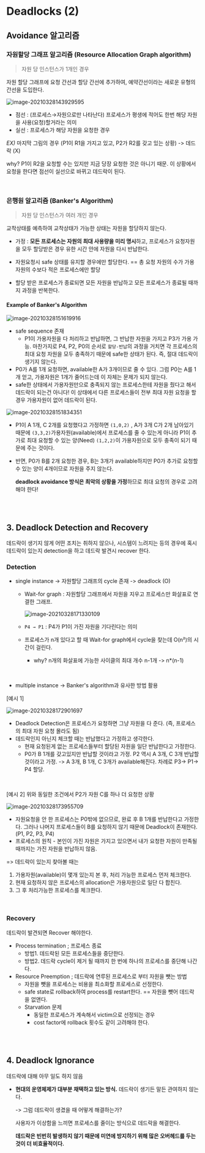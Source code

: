 # Deadlocks (2)

## Avoidance 알고리즘

### 자원할당 그래프 알고리즘 (Resource Allocation Graph algorithm)

> 자원 당 인스턴스가 1개인 경우

자원 할당 그래프에 요청 간선과 할당 간선에 추가하여, 예약간선이라는 새로운 유형의 간선을 도입한다.

![image-20210328143929595](https://user-images.githubusercontent.com/77573938/112754633-effe4c80-9017-11eb-99e6-f617ceea185e.png)

- 점선 : (프로세스→자원으로만 나타난다) 프로세스가 평생에 적어도 한번 해당 자원을 사용(요청)할거라는 의미
- 실선 : 프로세스가 해당 자원을 요청한 경우

_EX)_ 마지막 그림의 경우 (P1이 R1을 가지고 있고, P2가 R2를 갖고 있는 상황) -> 데드락 (X)

why?  P1이 R2을 요청할 수는 있지만 지금 당장 요청한 것은 아니기 때문. 이 상황에서 요청을 한다면 점선이 실선으로 바뀌고 데드락이 된다.

<br>

### 은행원 알고리즘 (Banker's Algorithm)

> 자원 당 인스턴스가 여러 개인 경우

교착상태를 예측하여 교착상태가 가능한 상태는 자원을 할당하지 않는다.

- 가정 : **모든 프로세스는 자원의 최대 사용량을 미리 명시**하고, 프로세스가 요청자원을 모두 할당받은 경우 유한 시간 안에 자원을 다시 반납한다.

- 자원요청시 safe 상태를 유지할 경우에만 할당한다. == 총 요청 자원의 수가 가용자원의 수보다 적은 프로세스에만 할당
- 할당 받은 프로세스가 종료되면 모든 자원을 반납하고 모든 프로세스가 종료될 때까지 과정을 반복한다.



#### Example of Banker's Algorithm

![image-20210328151619916](https://user-images.githubusercontent.com/77573938/112754634-f096e300-9017-11eb-8b9f-146bffa962c0.png)

- safe sequence 존재
  - P1이 가용자원을 다 처리하고 반납하면, 그 반납한 자원을 가지고 P3가 가용 가능. 마찬가지로 P4, P2, P0의 순서로 `할당-반납`의 과정을 거치면 각 프로세스의 최대 요청 자원을 모두 충족하기 때문에 safe한 상태가 된다. 즉, 절대 데드락이 생기지 않는다.
- P0가 A를 1개 요청하면, available한 A가 3개이므로 줄 수 있다. 그럼 P0는 A를 1개 얻고, 가용자원은 1개가 줄어드는데 이 자체는 문제가 되지 않는다.
- safe한 상태에서 가용자원만으로 충족되지 않는 프로세스한테 자원을 줬다고 해서 데드락이 되는건 아니다! 이 상태에서 다른 프로세스들이 전부 최대 자원 요청을 할 경우 가용자원이 없어 데드락이 된다.

![image-20210328151834351](https://user-images.githubusercontent.com/77573938/112754636-f12f7980-9017-11eb-8d72-63003fb6b76b.png)

- P1이 A 1개, C 2개를 요청했다고 가정하면 `(1,0,2)` , A가 3개 C가 2개 남아있기 때문에 `(3,3,2)`가용자원(available)에서 프로세스를 줄 수 있는게 아니라 P1이 추가로 최대 요청할 수 있는 양(Need) `(1,2,2)`이 가용자원으로 모두 충족이 되기 때문에 주는 것이다.

- 반면, P0가 B를 2개 요청한 경우, B는 3개가 available하지만 P0가 추가로 요청할 수 있는 양이 4개이므로 자원을 주지 않는다. 

  **deadlock avoidance 방식은 최악의 상황을 가정**하므로 최대 요청의 경우로 고려해야 한다!

<br><br>

## 3. Deadlock Detection and Recovery

데드락이 생기지 않게 어떤 조치는 취하지 않으나, 시스템이 느려지는 등의 경우에 혹시 데드락이 있는지 detection을 하고 데드락 발견시 recover 한다.

### Detection

- single instance -> 자원할당 그래프의 cycle 존재 -> deadlock (O)

  - Wait-for graph : 자원할당 그래프에서 자원을 지우고 프로세스만 화살표로 연결한 그래프.

    ![image-20210328171330109](https://user-images.githubusercontent.com/77573938/112754638-f1c81000-9017-11eb-8e6b-db86b61f3009.png)

  - `P4 → P1` : P4가  P1이 가진 자원을 기다린다는 의미

  - 프로세스가 n개 있다고 할 때 Wait-for graph에서 cycle을 찾는데 O(n²)의 시간이 걸린다.

    - why? n개의 화살표에 가능한 사이클의 최대 개수 n-1개 -> n*(n-1)

<br>

- multiple instance -> Banker's algorithm과 유사한 방법 활용

[예시 1]

![image-20210328172901697](https://user-images.githubusercontent.com/77573938/112754639-f1c81000-9017-11eb-8c09-71e6b6806bd9.png)

- Deadlock Detection은 프로세스가 요청하면 그냥 자원을 다 준다. (즉, 프로세스의 최대 자원 요청 몰라도 됨)
- 데드락인지 아닌지 체크할 때는 반납했다고 가정하고 생각한다.
  - 현재 요청된게 없는 프로세스들부터 할당된 자원을 일단 반납한다고 가정한다.
  - P0가 B 1개를 갖고있지만 반납할 것이라고 가정. P2 역시 A 3개, C 3개 반납할 것이라고 가정. -> A 3개, B 1개, C 3개가 available해진다. 차례로 P3-> P1-> P4 할당.

<br>

[예시 2] 위와 동일한 조건에서 P2가 자원 C를 하나 더 요청한 상황

![image-20210328173955709](https://user-images.githubusercontent.com/77573938/112754640-f260a680-9017-11eb-8708-b760acc8e633.png)

- 자원요청을 안 한 프로세스는 P0밖에 없으므로, 완료 후 B 1개를 반납한다고 가정한다. 그러나 나머지 프로세스들이 B를 요청하지 않기 때문에 Deadlock이 존재한다. (P1, P2, P3, P4)
- 프로세스의 원칙 - 본인이 가진 자원은 가지고 있으면서 내가 요청한 자원이 만족될 때까지는 가진 자원을 반납하지 않음.



=> 데드락이 있는지 찾아볼 때는 

1. 가용자원(available)이 몇개 있는지 본 후, 처리 가능한 프로세스 먼저 체크한다. 
2. 현재 요청하지 않은 프로세스의 allocation은 가용자원으로 일단 다 합친다.
3. 그 후 처리가능한 프로세스를 체크한다.

<br>

### Recovery

데드락이 발견되면 Recover 해야한다.

- Process termination ; 프로세스 종료
  - 방법1. 데드락된 모든 프로세스들을 중단한다.
  - 방법2. 데드락 cycle이 제거 될 때까지 한 번에 하나의 프로세스를 중단해 나간다.
- Resource Preemption ; 데드락에 연루된 프로세스로 부터 자원을 뺏는 방법
  - 자원을 뺏을 프로세스는 비용을 최소화할 프로세스로 선정한다.
  - safe state로 rollback하여 process를 restart한다. == 자원을 뺏어 데드락을 없앤다.
  - Starvation 문제
    - 동일한 프로세스가 계속해서 victim으로 선정되는 경우
    - cost factor에 rollback 횟수도 같이 고려해야 한다.

<br><br>

## 4. Deadlock Ignorance

데드락에 대해 아무 일도 하지 않음

- **현대의 운영체제가 대부분 채택하고 있는 방식.** 데드락이 생기든 말든 관여하지 않는다.

  -> 그럼 데드락이 생겼을 때 어떻게 해결하는가? 

  사용자가 이상함을 느끼면 프로세스를 줄이는 방식으로 데드락을 해결한다. 

  **데드락은 빈번히 발생하지 않기 때문에 미연에 방지하기 위해 많은 오버헤드를 두는 것이 더 비효율적이다.**

